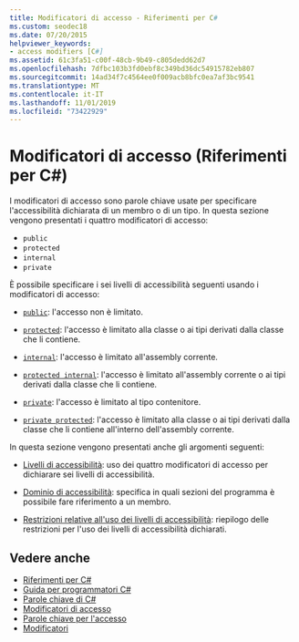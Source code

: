 ```yaml
---
title: Modificatori di accesso - Riferimenti per C#
ms.custom: seodec18
ms.date: 07/20/2015
helpviewer_keywords:
- access modifiers [C#]
ms.assetid: 61c3fa51-c00f-48cb-9b49-c805dedd62d7
ms.openlocfilehash: 7dfbc103b3fd0ebf8c349bd36dc54915782eb807
ms.sourcegitcommit: 14ad34f7c4564ee0f009acb8bfc0ea7af3bc9541
ms.translationtype: MT
ms.contentlocale: it-IT
ms.lasthandoff: 11/01/2019
ms.locfileid: "73422929"
---
```

# <a name="access-modifiers-c-reference"></a>Modificatori di accesso (Riferimenti per C#)
I modificatori di accesso sono parole chiave usate per specificare l'accessibilità dichiarata di un membro o di un tipo. In questa sezione vengono presentati i quattro modificatori di accesso:  
  
- `public`
- `protected`
- `internal`
- `private`
  
 È possibile specificare i sei livelli di accessibilità seguenti usando i modificatori di accesso:  
  
- [`public`](public.md): l'accesso non è limitato.  
  
- [`protected`](protected.md): l'accesso è limitato alla classe o ai tipi derivati dalla classe che li contiene.  
  
- [`internal`](internal.md): l'accesso è limitato all'assembly corrente.  
  
- [`protected internal`](protected-internal.md): l'accesso è limitato all'assembly corrente o ai tipi derivati dalla classe che li contiene.  
  
- [`private`](private.md): l'accesso è limitato al tipo contenitore.  

- [`private protected`](private-protected.md): l'accesso è limitato alla classe o ai tipi derivati dalla classe che li contiene all'interno dell'assembly corrente.  
  
 In questa sezione vengono presentati anche gli argomenti seguenti:  
  
- [Livelli di accessibilità](./accessibility-levels.md): uso dei quattro modificatori di accesso per dichiarare sei livelli di accessibilità.  
  
- [Dominio di accessibilità](./accessibility-domain.md): specifica in quali sezioni del programma è possibile fare riferimento a un membro.  
  
- [Restrizioni relative all'uso dei livelli di accessibilità](./restrictions-on-using-accessibility-levels.md): riepilogo delle restrizioni per l'uso dei livelli di accessibilità dichiarati.  
  
## <a name="see-also"></a>Vedere anche

- [Riferimenti per C#](../index.md)
- [Guida per programmatori C#](../../programming-guide/index.md)
- [Parole chiave di C#](./index.md)
- [Modificatori di accesso](../../programming-guide/classes-and-structs/access-modifiers.md)
- [Parole chiave per l'accesso](base.md)
- [Modificatori](index.md)
